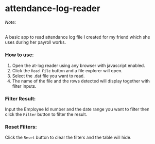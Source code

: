 # attendance-log-reader

###### Note:
A basic app to read attendance log file I created for my friend which she uses during her payroll works.

### How to use:
1. Open the at-log reader using any browser with javascript enabled.
2. Click the `Read File` button and a file explorer will open. 
3. Select the .dat file you want to read.
4. The name of the file and the rows detected will display together with filter inputs.

### Filter Result:
Input the Employee Id number and the date range you want to filter then click the `Filter` button to filter the result.

### Reset Filters:
Click the `Reset` button to clear the filters and the table will hide.